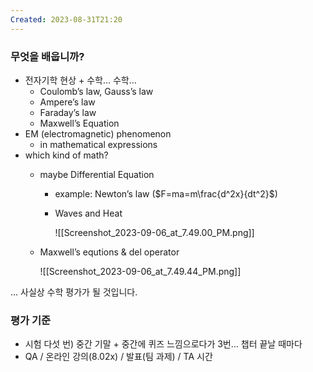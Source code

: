 ```yaml
---
Created: 2023-08-31T21:20
---
```

### 무엇을 배웁니까?

- 전자기학 현상 + 수학… 수학…
    - Coulomb’s law, Gauss’s law
    - Ampere’s law
    - Faraday’s law
    - Maxwell’s Equation
- EM (electromagnetic) phenomenon
    - in mathematical expressions
- which kind of math?
    - maybe Differential Equation
        - example: Newton’s law ($F=ma=m\frac{d^2x}{dt^2}$﻿)
        - Waves and Heat
            
            ![[Screenshot_2023-09-06_at_7.49.00_PM.png]]
            
    - Maxwell’s equtions & del operator
        
        ![[Screenshot_2023-09-06_at_7.49.44_PM.png]]
        

… 사실상 수학 평가가 될 것입니다.

### 평가 기준

- 시험 다섯 번) 중간 기말 + 중간에 퀴즈 느낌으로다가 3번… 챕터 끝날 때마다
- QA / 온라인 강의(8.02x) / 발표(팀 과제) / TA 시간